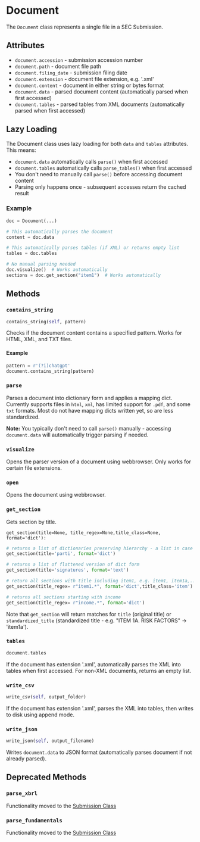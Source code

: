 # Document

The `Document` class represents a single file in a SEC Submission.

## Attributes

* `document.accession` - submission accession number
* `document.path` - document file path
* `document.filing_date` - submission filing date
* `document.extension` - document file extension, e.g. '.xml'
* `document.content` - document in either string or bytes format
* `document.data` - parsed document content (automatically parsed when first accessed)
* `document.tables` - parsed tables from XML documents (automatically parsed when first accessed)

## Lazy Loading

The Document class uses lazy loading for both `data` and `tables` attributes. This means:

- `document.data` automatically calls `parse()` when first accessed
- `document.tables` automatically calls `parse_tables()` when first accessed  
- You don't need to manually call `parse()` before accessing document content
- Parsing only happens once - subsequent accesses return the cached result

### Example
```python
doc = Document(...)

# This automatically parses the document
content = doc.data

# This automatically parses tables (if XML) or returns empty list
tables = doc.tables

# No manual parsing needed
doc.visualize()  # Works automatically
sections = doc.get_section("item1")  # Works automatically
```

## Methods

### `contains_string`
```python
contains_string(self, pattern)
```

Checks if the document content contains a specified pattern. Works for HTML, XML, and TXT files.

#### Example
```python
pattern = r'(?i)chatgpt'
document.contains_string(pattern)
```

### `parse`

Parses a document into dictionary form and applies a mapping dict. Currently supports files in `html`, `xml`, has limited support for `.pdf`, and some `txt` formats. Most do not have mapping dicts written yet, so are less standardized.

**Note:** You typically don't need to call `parse()` manually - accessing `document.data` will automatically trigger parsing if needed.

### `visualize`

Opens the parser version of a document using webbrowser. Only works for certain file extensions.

### `open`

Opens the document using webbrowser.

### `get_section`

Gets section by title.

```
get_section(title=None, title_regex=None,title_class=None, format='dict'):
```

```python
# returns a list of dictionaries preserving hierarchy - a list in case there are multiple sections with the same title
get_section(title='parti', format='dict')

# returns a list of flattened version of dict form
get_section(title='signatures', format='text')

# return all sections with title including item1, e.g. item1, item1a,... title_class restricts to nodes where class is 'item'
get_section(title_regex= r"item1.*", format='dict',title_class='item')

# returns all sections starting with income
get_section(title_regex= r"income.*", format='dict')
```

Note that `get_section` will return matches for `title` (original title) or `standardized_title` (standardized title - e.g. "ITEM 1A. RISK FACTORS" -> 'item1a').

### `tables`

```python
document.tables
```

If the document has extension '.xml', automatically parses the XML into tables when first accessed. For non-XML documents, returns an empty list.

### `write_csv`

```python
write_csv(self, output_folder)
```

If the document has extension '.xml', parses the XML into tables, then writes to disk using append mode.

### `write_json`

```python
write_json(self, output_filename)
```

Writes `document.data` to JSON format (automatically parses document if not already parsed).

## Deprecated Methods

### `parse_xbrl`

Functionality moved to the [Submission Class](submission.md#parse_xbrl)

### `parse_fundamentals`

Functionality moved to the [Submission Class](submission.md#parse_xbrl)